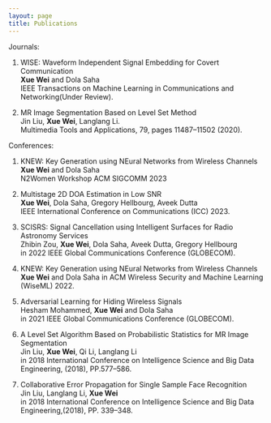 ```yaml
---
layout: page
title: Publications
---
```


<!-- ***Xue Wei*** -->
Journals:
1. WISE: Waveform Independent Signal Embedding for Covert Communication <br/>
<strong>Xue Wei</strong> and Dola Saha <br/>
IEEE Transactions on Machine Learning in Communications and Networking(Under Review).

2. MR Image Segmentation Based on Level Set Method <br/>
Jin Liu, <strong>Xue Wei</strong>, Langlang Li. <br/>
Multimedia Tools and Applications, 79, pages 11487–11502 (2020).




Conferences:
1. KNEW: Key Generation using NEural Networks from Wireless Channels <br/>
<strong>Xue Wei</strong> and Dola Saha <br/>
N2Women Workshop ACM SIGCOMM 2023

2. Multistage 2D DOA Estimation in Low SNR <br/>
<strong>Xue Wei</strong>, Dola Saha, Gregory Hellbourg, Aveek Dutta <br/>
IEEE International Conference on Communications (ICC) 2023.

3. SCISRS: Signal Cancellation using Intelligent Surfaces for Radio Astronomy Services<br/>
Zhibin Zou, <strong>Xue Wei</strong>, Dola Saha, Aveek Dutta, Gregory Hellbourg <br/>
in 2022 IEEE Global Communications Conference (GLOBECOM).

4. KNEW: Key Generation using NEural Networks from Wireless Channels <br/>
<strong>Xue Wei</strong> and Dola Saha
in ACM Wireless Security and Machine Learning (WiseML) 2022.

5. Adversarial Learning for Hiding Wireless Signals<br/>
Hesham Mohammed, <strong>Xue Wei</strong> and Dola Saha <br/>
in 2021 IEEE Global Communications Conference (GLOBECOM).

6. A Level Set Algorithm Based on Probabilistic Statistics for MR Image Segmentation<br/>
Jin Liu, <strong>Xue Wei</strong>, Qi Li, Langlang Li <br/>
in 2018 International Conference on Intelligence Science and Big Data Engineering, (2018), PP.577–586.

7. Collaborative Error Propagation for Single Sample Face Recognition <br/>
Jin Liu, Langlang Li, <strong>Xue Wei</strong> <br/>
in 2018 International Conference on Intelligence Science and Big Data Engineering,(2018), PP. 339–348.


<!-- <strong>Xue Wei</strong> -->
<!-- <ins>Xue Wei</ins> -->

  




<!-- **Not Pure Poole** is a simple, beautiful, and powerful Jekyll theme for blogs. It is built on [Poole](https://github.com/poole/poole) and [Pure](https://purecss.io/).

For more information about Not Pure Poole, please browse the [README](https://github.com/vszhub/not-pure-poole) file. -->






